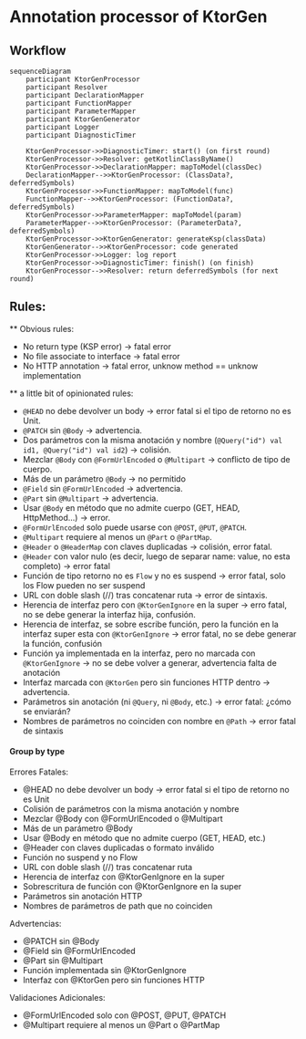 # Annotation processor of KtorGen

## Workflow
```mermaid
sequenceDiagram
    participant KtorGenProcessor
    participant Resolver
    participant DeclarationMapper
    participant FunctionMapper
    participant ParameterMapper
    participant KtorGenGenerator
    participant Logger
    participant DiagnosticTimer

    KtorGenProcessor->>DiagnosticTimer: start() (on first round)
    KtorGenProcessor->>Resolver: getKotlinClassByName()
    KtorGenProcessor->>DeclarationMapper: mapToModel(classDec)
    DeclarationMapper-->>KtorGenProcessor: (ClassData?, deferredSymbols)
    KtorGenProcessor->>FunctionMapper: mapToModel(func)
    FunctionMapper-->>KtorGenProcessor: (FunctionData?, deferredSymbols)
    KtorGenProcessor->>ParameterMapper: mapToModel(param)
    ParameterMapper-->>KtorGenProcessor: (ParameterData?, deferredSymbols)
    KtorGenProcessor->>KtorGenGenerator: generateKsp(classData)
    KtorGenGenerator-->>KtorGenProcessor: code generated
    KtorGenProcessor->>Logger: log report
    KtorGenProcessor->>DiagnosticTimer: finish() (on finish)
    KtorGenProcessor-->>Resolver: return deferredSymbols (for next round)
```

## Rules:
** Obvious rules:
* No return type (KSP error) → fatal error
* No file associate to interface → fatal error
* No HTTP annotation → fatal error, unknow method == unknow implementation

** a little bit of opinionated rules:

* `@HEAD` no debe devolver un body → error fatal si el tipo de retorno no es Unit.
* `@PATCH` sin `@Body` → advertencia.
* Dos parámetros con la misma anotación y nombre (`@Query("id") val id1, @Query("id") val id2`) → colisión.
* Mezclar `@Body` con `@FormUrlEncoded` o `@Multipart` → conflicto de tipo de cuerpo.
* Más de un parámetro `@Body` → no permitido
* `@Field` sin `@FormUrlEncoded` → advertencia.
* `@Part` sin `@Multipart` → advertencia.
* Usar `@Body` en método que no admite cuerpo (GET, HEAD, HttpMethod...) → error.
* `@FormUrlEncoded` solo puede usarse con `@POST`, `@PUT`, `@PATCH`.
* `@Multipart` requiere al menos un `@Part` o `@PartMap`.
* `@Header` o `@HeaderMap` con claves duplicadas → colisión, error fatal.
* `@Header` con valor nulo (es decir, luego de separar name: value, no esta completo) → error fatal
* Función de tipo retorno no es `Flow` y no es suspend → error fatal, solo los Flow pueden no ser suspend
* URL con doble slash (//) tras concatenar  ruta → error de sintaxis.
* Herencia de interfaz pero con `@KtorGenIgnore` en la super → erro fatal, no se debe generar la interfaz hija, confusión.
* Herencia de interfaz, se sobre escribe función, pero la función en la interfaz super esta con `@KtorGenIgnore` → error fatal, no se debe generar la función, confusión
* Función ya implementada en la interfaz, pero no marcada con `@KtorGenIgnore` → no se debe volver a generar, advertencia falta de anotación
* Interfaz marcada con `@KtorGen` pero sin funciones HTTP dentro → advertencia.
* Parámetros sin anotación (ni `@Query`, ni `@Body`, etc.) → error fatal: ¿cómo se enviarán?
* Nombres de parámetros no coinciden con nombre en `@Path` → error fatal de sintaxis

#### Group by type
Errores Fatales:

* @HEAD no debe devolver un body → error fatal si el tipo de retorno no es Unit
* Colisión de parámetros con la misma anotación y nombre
* Mezclar @Body con @FormUrlEncoded o @Multipart
* Más de un parámetro @Body
* Usar @Body en método que no admite cuerpo (GET, HEAD, etc.)
* @Header con claves duplicadas o formato inválido
* Función no suspend y no Flow
* URL con doble slash (//) tras concatenar ruta
* Herencia de interfaz con @KtorGenIgnore en la super
* Sobrescritura de función con @KtorGenIgnore en la super
* Parámetros sin anotación HTTP
* Nombres de parámetros de path que no coinciden

Advertencias:

* @PATCH sin @Body
* @Field sin @FormUrlEncoded
* @Part sin @Multipart
* Función implementada sin @KtorGenIgnore
* Interfaz con @KtorGen pero sin funciones HTTP

Validaciones Adicionales:

* @FormUrlEncoded solo con @POST, @PUT, @PATCH
* @Multipart requiere al menos un @Part o @PartMap
